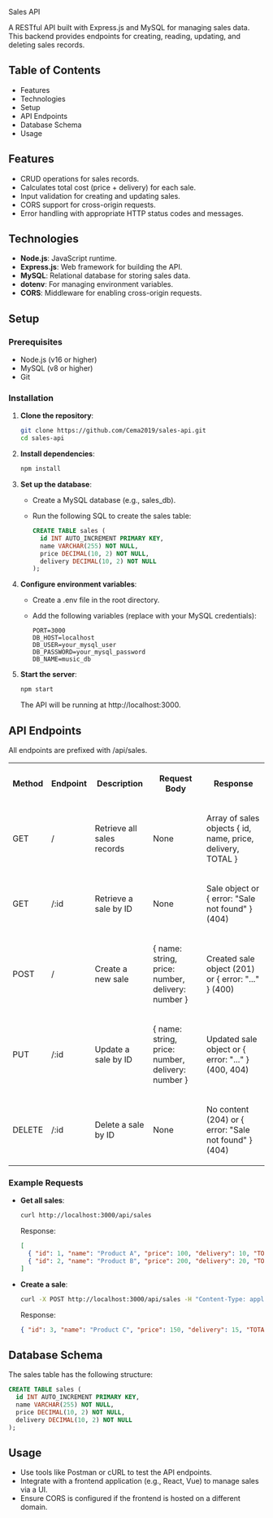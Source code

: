 Sales API

A RESTful API built with Express.js and MySQL for managing sales data. This backend provides endpoints for creating, reading, updating, and deleting sales records.

## Table of Contents

-   Features
-   Technologies
-   Setup
-   API Endpoints
-   Database Schema
-   Usage

## Features

-   CRUD operations for sales records.
-   Calculates total cost (price + delivery) for each sale.
-   Input validation for creating and updating sales.
-   CORS support for cross-origin requests.
-   Error handling with appropriate HTTP status codes and messages.

## Technologies

-   **Node.js**: JavaScript runtime.
-   **Express.js**: Web framework for building the API.
-   **MySQL**: Relational database for storing sales data.
-   **dotenv**: For managing environment variables.
-   **CORS**: Middleware for enabling cross-origin requests.

## Setup

### Prerequisites

-   Node.js (v16 or higher)
-   MySQL (v8 or higher)
-   Git

### Installation

1.  **Clone the repository**:

    ```bash
    git clone https://github.com/Cema2019/sales-api.git
    cd sales-api
    ```

2.  **Install dependencies**:

    ```bash
    npm install
    ```

3.  **Set up the database**:
    -   Create a MySQL database (e.g., sales\_db).
    -   Run the following SQL to create the sales table:

        ```sql
        CREATE TABLE sales (
          id INT AUTO_INCREMENT PRIMARY KEY,
          name VARCHAR(255) NOT NULL,
          price DECIMAL(10, 2) NOT NULL,
          delivery DECIMAL(10, 2) NOT NULL
        );
        ```

4.  **Configure environment variables**:
    -   Create a .env file in the root directory.
    -   Add the following variables (replace with your MySQL credentials):

        ```plaintext
        PORT=3000
        DB_HOST=localhost
        DB_USER=your_mysql_user
        DB_PASSWORD=your_mysql_password
        DB_NAME=music_db
        ```

5.  **Start the server**:

    ```bash
    npm start
    ```

    The API will be running at http://localhost:3000.

## API Endpoints

All endpoints are prefixed with /api/sales.

<table style="min-width: 125px"><colgroup><col style="min-width: 25px"><col style="min-width: 25px"><col style="min-width: 25px"><col style="min-width: 25px"><col style="min-width: 25px"></colgroup><tbody><tr class="border-border"><th colspan="1" rowspan="1"><p dir="ltr">Method</p></th><th colspan="1" rowspan="1"><p dir="ltr">Endpoint</p></th><th colspan="1" rowspan="1"><p dir="ltr">Description</p></th><th colspan="1" rowspan="1"><p dir="ltr">Request Body</p></th><th colspan="1" rowspan="1"><p dir="ltr">Response</p></th></tr><tr class="border-border"><td colspan="1" rowspan="1"><p dir="ltr">GET</p></td><td colspan="1" rowspan="1"><p><span class="text-sm px-1 rounded-sm !font-mono bg-sunset/10 text-rust dark:bg-dawn/10 dark:text-dawn">/</span></p></td><td colspan="1" rowspan="1"><p dir="ltr">Retrieve all sales records</p></td><td colspan="1" rowspan="1"><p dir="ltr">None</p></td><td colspan="1" rowspan="1"><p dir="ltr">Array of sales objects <span class="text-sm px-1 rounded-sm !font-mono bg-sunset/10 text-rust dark:bg-dawn/10 dark:text-dawn">{ id, name, price, delivery, TOTAL }</span></p></td></tr><tr class="border-border"><td colspan="1" rowspan="1"><p dir="ltr">GET</p></td><td colspan="1" rowspan="1"><p dir="ltr"><span class="text-sm px-1 rounded-sm !font-mono bg-sunset/10 text-rust dark:bg-dawn/10 dark:text-dawn">/:id</span></p></td><td colspan="1" rowspan="1"><p dir="ltr">Retrieve a sale by ID</p></td><td colspan="1" rowspan="1"><p dir="ltr">None</p></td><td colspan="1" rowspan="1"><p dir="ltr">Sale object or <span class="text-sm px-1 rounded-sm !font-mono bg-sunset/10 text-rust dark:bg-dawn/10 dark:text-dawn">{ error: "Sale not found" }</span> (404)</p></td></tr><tr class="border-border"><td colspan="1" rowspan="1"><p dir="ltr">POST</p></td><td colspan="1" rowspan="1"><p><span class="text-sm px-1 rounded-sm !font-mono bg-sunset/10 text-rust dark:bg-dawn/10 dark:text-dawn">/</span></p></td><td colspan="1" rowspan="1"><p dir="ltr">Create a new sale</p></td><td colspan="1" rowspan="1"><p dir="ltr"><span class="text-sm px-1 rounded-sm !font-mono bg-sunset/10 text-rust dark:bg-dawn/10 dark:text-dawn">{ name: string, price: number, delivery: number }</span></p></td><td colspan="1" rowspan="1"><p dir="ltr">Created sale object (201) or <span class="text-sm px-1 rounded-sm !font-mono bg-sunset/10 text-rust dark:bg-dawn/10 dark:text-dawn">{ error: "..." }</span> (400)</p></td></tr><tr class="border-border"><td colspan="1" rowspan="1"><p dir="ltr">PUT</p></td><td colspan="1" rowspan="1"><p dir="ltr"><span class="text-sm px-1 rounded-sm !font-mono bg-sunset/10 text-rust dark:bg-dawn/10 dark:text-dawn">/:id</span></p></td><td colspan="1" rowspan="1"><p dir="ltr">Update a sale by ID</p></td><td colspan="1" rowspan="1"><p dir="ltr"><span class="text-sm px-1 rounded-sm !font-mono bg-sunset/10 text-rust dark:bg-dawn/10 dark:text-dawn">{ name: string, price: number, delivery: number }</span></p></td><td colspan="1" rowspan="1"><p dir="ltr">Updated sale object or <span class="text-sm px-1 rounded-sm !font-mono bg-sunset/10 text-rust dark:bg-dawn/10 dark:text-dawn">{ error: "..." }</span> (400, 404)</p></td></tr><tr class="border-border"><td colspan="1" rowspan="1"><p dir="ltr">DELETE</p></td><td colspan="1" rowspan="1"><p dir="ltr"><span class="text-sm px-1 rounded-sm !font-mono bg-sunset/10 text-rust dark:bg-dawn/10 dark:text-dawn">/:id</span></p></td><td colspan="1" rowspan="1"><p dir="ltr">Delete a sale by ID</p></td><td colspan="1" rowspan="1"><p dir="ltr">None</p></td><td colspan="1" rowspan="1"><p dir="ltr">No content (204) or <span class="text-sm px-1 rounded-sm !font-mono bg-sunset/10 text-rust dark:bg-dawn/10 dark:text-dawn">{ error: "Sale not found" }</span> (404)</p></td></tr></tbody></table>

### Example Requests

-   **Get all sales**:

    ```bash
    curl http://localhost:3000/api/sales
    ```

    Response:

    ```json
    [
      { "id": 1, "name": "Product A", "price": 100, "delivery": 10, "TOTAL": 110 },
      { "id": 2, "name": "Product B", "price": 200, "delivery": 20, "TOTAL": 220 }
    ]
    ```

-   **Create a sale**:

    ```bash
    curl -X POST http://localhost:3000/api/sales -H "Content-Type: application/json" -d '{"name":"Product C","price":150,"delivery":15}'
    ```

    Response:

    ```json
    { "id": 3, "name": "Product C", "price": 150, "delivery": 15, "TOTAL": 165 }
    ```

## Database Schema

The sales table has the following structure:

```sql
CREATE TABLE sales (
  id INT AUTO_INCREMENT PRIMARY KEY,
  name VARCHAR(255) NOT NULL,
  price DECIMAL(10, 2) NOT NULL,
  delivery DECIMAL(10, 2) NOT NULL
);
```

## Usage

-   Use tools like Postman or cURL to test the API endpoints.
-   Integrate with a frontend application (e.g., React, Vue) to manage sales via a UI.
-   Ensure CORS is configured if the frontend is hosted on a different domain.

